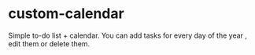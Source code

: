 # custom-calendar

Simple to-do list + calendar. You can add tasks for every day of the year , edit them or delete them. 
